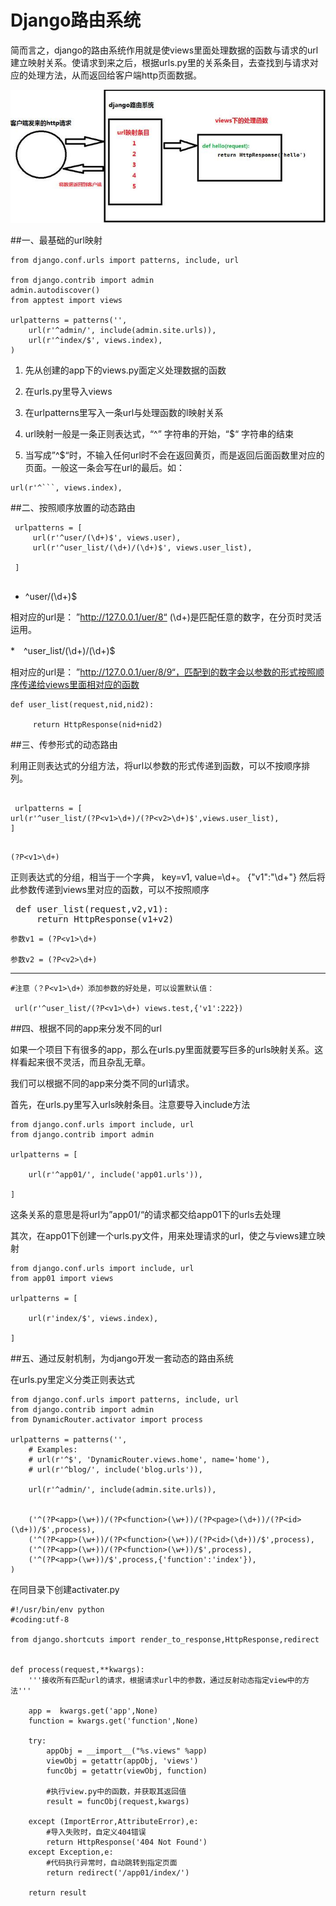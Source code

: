 # Django路由系统

 简而言之，django的路由系统作用就是使views里面处理数据的函数与请求的url建立映射关系。使请求到来之后，根据urls.py里的关系条目，去查找到与请求对应的处理方法，从而返回给客户端http页面数据。
 
 ![](django_router_01.jpg)
 
##一、最基础的url映射

```
from django.conf.urls import patterns, include, url

from django.contrib import admin
admin.autodiscover()
from apptest import views

urlpatterns = patterns('',
    url(r'^admin/', include(admin.site.urls)),
    url(r'^index/$', views.index),
)

```

1. 先从创建的app下的views.py面定义处理数据的函数

2. 在urls.py里导入views

3. 在urlpatterns里写入一条url与处理函数的l映射关系

4. url映射一般是一条正则表达式，“^” 字符串的开始，“$“ 字符串的结束

5. 当写成”^$“时，不输入任何url时不会在返回黄页，而是返回后面函数里对应的页面。一般这一条会写在url的最后。如：


```
url(r'^```, views.index),

```

##二、按照顺序放置的动态路由

```
 urlpatterns = [
     url(r'^user/(\d+)$', views.user),
     url(r'^user_list/(\d+)/(\d+)$', views.user_list),
 
 ]
 
 ```
   
* ^user/(\d+)$ 

相对应的url是： ”http://127.0.0.1/uer/8“ (\d+)是匹配任意的数字，在分页时灵活运用。

*　^user_list/(\d+)/(\d+)$

相对应的url是： ”http://127.0.0.1/uer/8/9“，匹配到的数字会以参数的形式按照顺序传递给views里面相对应的函数

```
def user_list(request,nid,nid2):
 
     return HttpResponse(nid+nid2)
```

##三、传参形式的动态路由

利用正则表达式的分组方法，将url以参数的形式传递到函数，可以不按顺序排列。
 
 ```

  urlpatterns = [
 url(r'^user_list/(?P<v1>\d+)/(?P<v2>\d+)$',views.user_list),
 ]

  ```
 
 ```

(?P<v1>\d+)

```

正则表达式的分组，相当于一个字典， key=v1, value=\d+。 {"v1":"\d+"}
然后将此参数传递到views里对应的函数，可以不按照顺序

<pre>
 def user_list(request,v2,v1): 
     return HttpResponse(v1+v2)
</pre>


```
参数v1 = (?P<v1>\d+)

参数v2 = (?P<v2>\d+)

```
---

```
#注意（？P<v1>\d+）添加参数的好处是，可以设置默认值：

 url(r'^user_list/(?P<v1>\d+) views.test,{'v1':222})

```




##四、根据不同的app来分发不同的url

如果一个项目下有很多的app，那么在urls.py里面就要写巨多的urls映射关系。这样看起来很不灵活，而且杂乱无章。

我们可以根据不同的app来分类不同的url请求。

首先，在urls.py里写入urls映射条目。注意要导入include方法

```
from django.conf.urls import include, url
from django.contrib import admin

urlpatterns = [

    url(r'^app01/', include('app01.urls')),

]
```

这条关系的意思是将url为”app01/“的请求都交给app01下的urls去处理

其次，在app01下创建一个urls.py文件，用来处理请求的url，使之与views建立映射

```
from django.conf.urls import include, url
from app01 import views

urlpatterns = [

    url(r'index/$', views.index),

]
```

##五、通过反射机制，为django开发一套动态的路由系统

在urls.py里定义分类正则表达式

```
from django.conf.urls import patterns, include, url
from django.contrib import admin
from DynamicRouter.activator import process

urlpatterns = patterns('',
    # Examples:
    # url(r'^$', 'DynamicRouter.views.home', name='home'),
    # url(r'^blog/', include('blog.urls')),

    url(r'^admin/', include(admin.site.urls)),
    
    
    ('^(?P<app>(\w+))/(?P<function>(\w+))/(?P<page>(\d+))/(?P<id>(\d+))/$',process),
    ('^(?P<app>(\w+))/(?P<function>(\w+))/(?P<id>(\d+))/$',process),
    ('^(?P<app>(\w+))/(?P<function>(\w+))/$',process),
    ('^(?P<app>(\w+))/$',process,{'function':'index'}),
)
```

在同目录下创建activater.py

```
#!/usr/bin/env python
#coding:utf-8

from django.shortcuts import render_to_response,HttpResponse,redirect


def process(request,**kwargs):
    '''接收所有匹配url的请求，根据请求url中的参数，通过反射动态指定view中的方法'''
    
    app =  kwargs.get('app',None)
    function = kwargs.get('function',None)
    
    try:
        appObj = __import__("%s.views" %app)
        viewObj = getattr(appObj, 'views')
        funcObj = getattr(viewObj, function)
        
        #执行view.py中的函数，并获取其返回值
        result = funcObj(request,kwargs)
        
    except (ImportError,AttributeError),e:
        #导入失败时，自定义404错误
        return HttpResponse('404 Not Found')
    except Exception,e:
        #代码执行异常时，自动跳转到指定页面
        return redirect('/app01/index/')
    
    return result
```